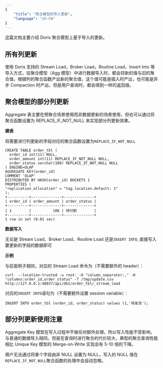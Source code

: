 ```yaml
---
{
    "title": "聚合模型的导入更新",
    "language": "zh-CN"
}
---
```


<!--
Licensed to the Apache Software Foundation (ASF) under one
or more contributor license agreements.  See the NOTICE file
distributed with this work for additional information
regarding copyright ownership.  The ASF licenses this file
to you under the Apache License, Version 2.0 (the
"License"); you may not use this file except in compliance
with the License.  You may obtain a copy of the License at

  http://www.apache.org/licenses/LICENSE-2.0

Unless required by applicable law or agreed to in writing,
software distributed under the License is distributed on an
"AS IS" BASIS, WITHOUT WARRANTIES OR CONDITIONS OF ANY
KIND, either express or implied.  See the License for the
specific language governing permissions and limitations
under the License.
-->

这篇文档主要介绍 Doris 聚合模型上基于导入的更新。

## 所有列更新

使用 Doris 支持的 Stream Load，Broker Load，Routine Load，Insert Into 等导入方式，往聚合模型（Agg 模型）中进行数据导入时，都会将新的值与旧的聚合值，根据列的聚合函数产出新的聚合值，这个值可能是插入时产出，也可能是异步 Compaction 时产出，但是用户查询时，都会得到一样的返回值。

## 聚合模型的部分列更新

Aggregate 表主要在预聚合场景使用而非数据更新的场景使用，但也可以通过将聚合函数设置为 REPLACE_IF_NOT_NULL 来实现部分列更新效果。

**建表**

将需要进行列更新的字段对应的聚合函数设置为`REPLACE_IF_NOT_NULL`

```Plain
CREATE TABLE order_tbl (
  order_id int(11) NULL,
  order_amount int(11) REPLACE_IF_NOT_NULL NULL,
  order_status varchar(100) REPLACE_IF_NOT_NULL NULL
) ENGINE=OLAP
AGGREGATE KEY(order_id)
COMMENT 'OLAP'
DISTRIBUTED BY HASH(order_id) BUCKETS 1
PROPERTIES (
"replication_allocation" = "tag.location.default: 1"
);
+----------+--------------+--------------+
| order_id | order_amount | order_status |
+----------+--------------+--------------+
| 1        |          100 | 待付款        |
+----------+--------------+--------------+
1 row in set (0.01 sec)
```

**数据写入**

无论是 Stream Load、Broker Load、Routine Load 还是`INSERT INTO`, 直接写入要更新的字段的数据即可

**示例**

与前面例子相同，对应的 Stream Load 命令为（不需要额外的 header）：

```Plain
curl  --location-trusted -u root: -H "column_separator:," -H "columns:order_id,order_status" -T /tmp/update.csv http://127.0.0.1:48037/api/db1/order_tbl/_stream_load
```

对应的`INSERT INTO`语句为（不需要额外设置 session variable）：

```Plain
INSERT INTO order_tbl (order_id, order_status) values (1,'待发货');
```

## 部分列更新使用注意

Aggregate Key 模型在写入过程中不做任何额外处理，所以写入性能不受影响，与普通的数据导入相同。但是在查询时进行聚合的代价较大，典型的聚合查询性能相比 Unique Key 模型的 Merge-on-Write 实现会有 5-10 倍的下降。

用户无法通过将某个字段由非 NULL 设置为 NULL，写入的 NULL 值在`REPLACE_IF_NOT_NULL`聚合函数的处理中会自动忽略。